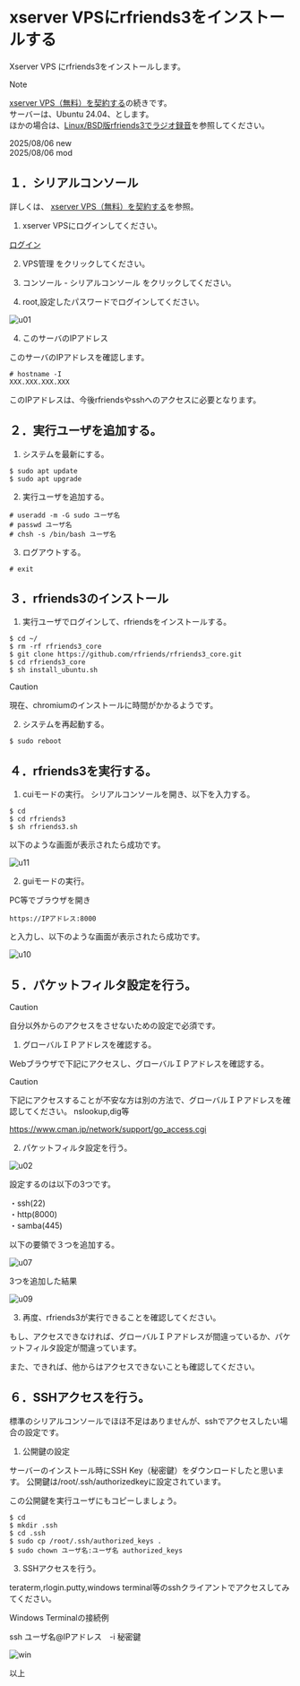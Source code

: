 # xserver VPSにrfriends3をインストールする

  
Xserver VPS にrfriends3をインストールします。  

  
> [!note]
> [xserver VPS（無料）を契約する](15.md)の続きです。  
> サーバーは、Ubuntu 24.04、とします。  
> ほかの場合は、[Linux/BSD版rfriends3でラジオ録音](https://rfriends.github.io/rfriends/distro/rfriends3_core.html)を参照してください。  
  
  
2025/08/06 new  
2025/08/06 mod  
  
  
## １．シリアルコンソール
    
詳しくは、 [xserver VPS（無料）を契約する](15.md)を参照。  
  
1) xserver VPSにログインしてください。  
  
[ログイン](https://secure.xserver.ne.jp/xapanel/login/xvps/)  
   
2) VPS管理  をクリックしてください。  
  
3) コンソール - シリアルコンソール  をクリックしてください。  
  
4) root,設定したパスワードでログインしてください。  
  

![u01](https://github.com/user-attachments/assets/5f298c90-39ec-4f20-b8fe-2cc0f7f59fb3)

  
4) このサーバのIPアドレス
    
このサーバのIPアドレスを確認します。    
  
```  
# hostname -I
XXX.XXX.XXX.XXX  
```
  
このIPアドレスは、今後rfriendsやsshへのアクセスに必要となります。  
  

  
  
## ２．実行ユーザを追加する。  
  

1) システムを最新にする。  
```  
$ sudo apt update
$ sudo apt upgrade    
```
  
2) 実行ユーザを追加する。  
```  
# useradd -m -G sudo ユーザ名
# passwd ユーザ名
# chsh -s /bin/bash ユーザ名
```

3) ログアウトする。  
  
```
# exit    
```  
    
##  ３．rfriends3のインストール
  
1) 実行ユーザでログインして、rfriendsをインストールする。  
```
$ cd ~/
$ rm -rf rfriends3_core   
$ git clone https://github.com/rfriends/rfriends3_core.git  
$ cd rfriends3_core  
$ sh install_ubuntu.sh
```
  
> [!caution]
> 現在、chromiumのインストールに時間がかかるようです。
  
2) システムを再起動する。  
     
```
$ sudo reboot
```


  
## ４．rfriends3を実行する。  
  
1) cuiモードの実行。
シリアルコンソールを開き、以下を入力する。  
  
```  
$ cd  
$ cd rfriends3  
$ sh rfriends3.sh    
```

以下のような画面が表示されたら成功です。
  
![u11](https://github.com/user-attachments/assets/7992efa6-aefa-466d-b85c-c21b4e27a8e7)


  
2) guiモードの実行。
  
PC等でブラウザを開き
　　
```  
https://IPアドレス:8000    
```
と入力し、以下のような画面が表示されたら成功です。  

![u10](https://github.com/user-attachments/assets/29f64449-0ae8-4aca-84a8-0d794b1a92c1)

## ５．パケットフィルタ設定を行う。  

> [!caution]  
>  自分以外からのアクセスをさせないための設定で必須です。   
  
1) グローバルＩＰアドレスを確認する。  

Webブラウザで下記にアクセスし、グローバルＩＰアドレスを確認する。 
  
> [!caution]
>  下記にアクセスすることが不安な方は別の方法で、グローバルＩＰアドレスを確認してください。
> nslookup,dig等  
  
  
https://www.cman.jp/network/support/go_access.cgi
  
2) パケットフィルタ設定を行う。
   
 
  
![u02](https://github.com/user-attachments/assets/13d3284c-c033-47cc-b9fe-1f7b7d06b0a3)


設定するのは以下の3つです。  
  
・ssh(22)  
・http(8000)  
・samba(445)  

以下の要領で３つを追加する。  
  
![u07](https://github.com/user-attachments/assets/a2370d28-3e1a-4062-9a1d-e605e9f941e8)
  
3つを追加した結果  
  
![u09](https://github.com/user-attachments/assets/191f1fde-69c0-48f4-9220-d7680e6f64bb)
  
3) 再度、rfriends3が実行できることを確認してください。  
  
もし、アクセスできなければ、グローバルＩＰアドレスが間違っているか、パケットフィルタ設定が間違っています。 
  
また、できれば、他からはアクセスできないことも確認してください。  
  
## ６．SSHアクセスを行う。  
  
標準のシリアルコンソールでほほ不足はありませんが、sshでアクセスしたい場合の設定です。  

1) 公開鍵の設定  
    
サーバーのインストール時にSSH Key（秘密鍵）をダウンロードしたと思います。
公開鍵は/root/.ssh/authorizedkeyに設定されています。  
  
この公開鍵を実行ユーザにもコピーしましょう。  
```  
$ cd
$ mkdir .ssh
$ cd .ssh  
$ sudo cp /root/.ssh/authorized_keys .
$ sudo chown ユーザ名:ユーザ名 authorized_keys
```
    
3) SSHアクセスを行う。  
  
teraterm,rlogin.putty,windows terminal等のsshクライアントでアクセスしてみてください。  
  
Windows Terminalの接続例  
  
ssh ユーザ名@IPアドレス　-i 秘密鍵  
  
![win](https://github.com/user-attachments/assets/5fbaaa9b-f330-42cd-ba8d-cff6a745e53d)  
  
  
以上  

